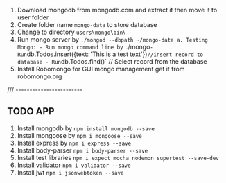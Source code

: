 1. Download mongodb from mongodb.com and extract it then move it to user folder
2. Create folder name `mongo-data` to store database
3. Change to directory `users\mongo\bin\` 
4. Run mongo server by `./mongod --dbpath ~/mongo-data
    a. Testing Mongo:
        - Run mongo command line by `./mongo`
        - Run `db.Todos.insert({text: 'This is a test text'})` //insert record to database
        - Run `db.Todos.find()` // Select record from the database
5. Install Robomongo for GUI mongo management
    get it from robomongo.org

/// ------------------------

TODO APP
--------

1. Install mongodb by `npm install mongodb --save`
2. Install mongoose by `npm i mongoose --save`
3. Install express by `npm i express --save`
4. Install body-parser `npm i body-parser --save`
5. Install test libraries `npm i expect mocha nodemon supertest --save-dev`
6. Install validator `npm i validator --save`
7. Install jwt `npm i jsonwebtoken --save`